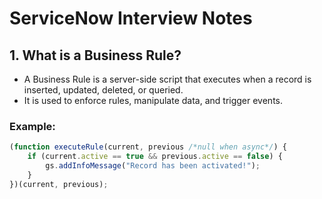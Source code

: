 # ServiceNow Interview Notes

## 1. What is a Business Rule?
- A Business Rule is a server-side script that executes when a record is inserted, updated, deleted, or queried.  
- It is used to enforce rules, manipulate data, and trigger events.

### Example:
```javascript
(function executeRule(current, previous /*null when async*/) {
    if (current.active == true && previous.active == false) {
        gs.addInfoMessage("Record has been activated!");
    }
})(current, previous);


